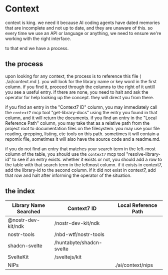 # Context

context is king. we need it because AI coding agents have dated memories that are incomplete and not up to date, and they are unaware of this. so every time we use an API or language or anything, we need to ensure we're working with the right interface.

to that end we have a process.

## the process

upon looking for any context, the process is to reference this file ( ./ai/context.md ). you will look for the library name or key word in the first column. if you find it, proceed through the columns to the right of it untill you see a useful entry. if there are none, you need to halt and ask the operator for help looking up the concept. they will direct you from there.

if you find an entry in the "Context7 ID" column, you may immediately call the `context7` mcp tool "get-library-docs" using the entry you found in that column, and it will return the documents. if you find an entry in the "Local Reference Path" column, you may take that as a relative path from the project root to documentation files on the filesystem. you may use your file reading, grepping, listing, etc tools on this path. sometimes it will contain a repomix file, sometimes it will also have the source code and a readme.md.

if you do not find an entry that matches your search term in the left-most column of the table, you should use the `context7` mcp tool "resolve-library-id" to see if an entry exists. whether it exists or not, you should add a row to the table with that search term in the leftmost column. if it exists in context7, add the library-id to the second column. if it did not exist in context7, add that row and halt after informing the operator of the situation.

## the index

| Library Name Searched | Context7 ID | Local Reference Path |
| --------------------- | ----------- | -------------------- |
| @nostr-dev-kit/ndk    | /nostr-dev-kit/ndk |                      |
| nostr-tools           | /nbd-wtf/nostr-tools |                      |
| shadcn-svelte         | /huntabyte/shadcn-svelte |        |
| SvelteKit             | /sveltejs/kit        |                      |
| NIPs                  |             | ./ai/context/nips    |
